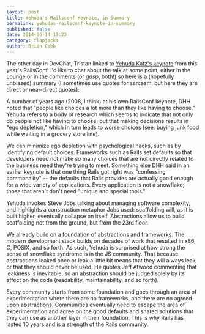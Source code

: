 ```yaml
---
layout: post
title: Yehuda's Railsconf Keynote, in Summary
permalink: yehudas-railsconf-keynote-in-summary
published: false
date: 2014-06-14 17:23
category: flapjacks
author: Brian Cobb
---
```


The other day in DevChat, Tristan linked to [Yehuda Katz's keynote][1] from this year's RailsConf. I'd like to chat about the talk at some point, either in the Lounge or in the comments (or *gasp*, both!) so here is a (hopefully unbiased) summary (I sometimes use quotes for sarcasm, but here they are direct or near-direct quotes):

A number of years ago (2008, I think) at his own RailsConf keynote, DHH noted that "people like choices a lot more than they like having to choose." Yehuda refers to a body of research which seems to indicate that not only do people not like having to choose, but that making decisions results in "ego depletion," which in turn leads to worse choices (see: buying junk food while waiting in a grocery store line).

We can minimize ego depletion with psychological hacks, such as by identifying default choices. Frameworks such as Rails set defaults so that developers need not make so many choices that are not directly related to the business need they're trying to meet. Something else DHH said in an earlier keynote is that one thing Rails got right was "confessing commonality" -- the defaults that Rails provides are actually good enough for a wide variety of applications. Every application is not a snowflake; those that aren't don't need "unique and special tools."

Yehuda invokes Steve Jobs talking about managing software complexity, and highlights a construction metaphor Jobs used: scaffolding will, as it is built higher, eventually collapse on itself. Abstractions allow us to build scaffolding not from the ground, but from the 23rd floor.

We already build on a foundation of abstractions and frameworks. The modern development stack builds on decades of work that resulted in x86, C, POSIX, and so forth. As such, Yehuda is surprised at how strong the sense of snowflake syndrome is in the JS community. That because abstractions leaked once or leak a little bit means that they will always leak or that they should never be used. He quotes Jeff Atwood commenting that leakiness is inevitable, so an abstraction should be judged solely by its affect on the code (readability, maintainability, and so forth).

Every community starts from some foundation and goes through an area of experimentation where there are no frameworks, and there are no agreed-upon abstractions. Communities eventually need to escape the area of experimentation and agree on the good defaults and shared solutions that they can use as another layer in their foundation. This is why Rails has lasted 10 years and is a strength of the Rails community.

 [1]: https://www.youtube.com/watch?v=9naDS3r4MbY
